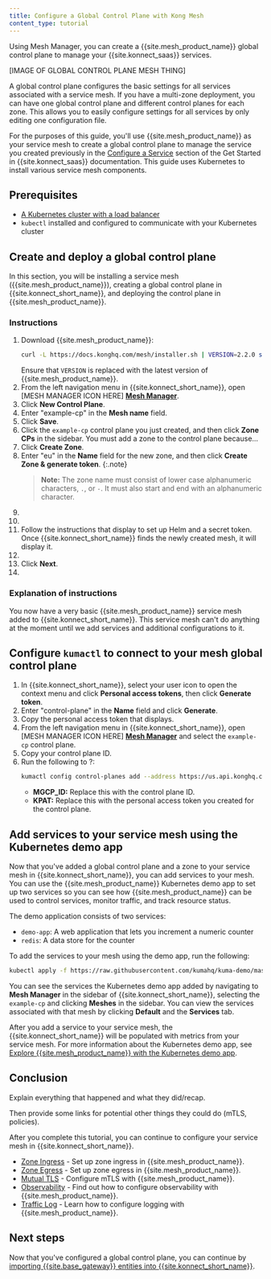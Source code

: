 ```yaml
---
title: Configure a Global Control Plane with Kong Mesh
content_type: tutorial
---
```


Using Mesh Manager, you can create a {{site.mesh_product_name}} global control plane to manage your {{site.konnect_saas}} services. 

[IMAGE OF GLOBAL CONTROL PLANE MESH THING]

A global control plane configures the basic settings for all services associated with a service mesh. If you have a multi-zone deployment, you can have one global control plane and different control planes for each zone. This allows you to easily configure settings for all services by only editing one configuration file. 

For the purposes of this guide, you'll use {{site.mesh_product_name}} as your service mesh to create a global control plane to manage the service you created previously in the [Configure a Service](/konnect/getting-started/configure-service/) section of the Get Started in {{site.konnect_saas}} documentation. This guide uses Kubernetes to install various service mesh components.

## Prerequisites

* [A Kubernetes cluster with a load balancer](https://kubernetes.io/docs/setup/)
* `kubectl` installed and configured to communicate with your Kubernetes cluster

## Create and deploy a global control plane

In this section, you will be installing a service mesh ({{site.mesh_product_name}}), creating a global control plane in {{site.konnect_short_name}}, and deploying the control plane in {{site.mesh_product_name}}.

### Instructions

1. Download {{site.mesh_product_name}}:
    ```sh
    curl -L https://docs.konghq.com/mesh/installer.sh | VERSION=2.2.0 sh -
    ```
    Ensure that `VERSION` is replaced with the latest version of {{site.mesh_product_name}}. 
1. From the left navigation menu in {{site.konnect_short_name}}, open [MESH MANAGER ICON HERE] [**Mesh Manager**](https://cloud.konghq.com/mesh-manager).
1. Click **New Control Plane**.
1. Enter "example-cp" in the **Mesh name** field.
1. Click **Save**.
1. Click the `example-cp` control plane you just created, and then click **Zone CPs** in the sidebar. 
    You must add a zone to the control plane because...
1. Click **Create Zone**. 
1. Enter "eu" in the **Name** field for the new zone, and then click **Create Zone & generate token**. 
    {:.note}
    > **Note:** The zone name must consist of lower case alphanumeric characters, `.`, or `-`. It must also start and end with an alphanumeric character.
1. <!-- Should we have them enable Ingress and Egress? --> 
1. <!-- can/should they use our Helm charts? those could be nice to get started quickly in this getting started section-->
1. Follow the instructions that display to set up Helm and a secret token. 
    Once {{site.konnect_short_name}} finds the newly created mesh, it will display it. 
1. <!--I was prompted to add a license, is that necessary?-->
1. Click **Next**.
1. <!--Does this just take you to your list of meshes/control planes?-->

### Explanation of instructions

You now have a very basic {{site.mesh_product_name}} service mesh added to {{site.konnect_short_name}}. This service mesh can't do anything at the moment until we add services and additional configurations to it.

## Configure `kumactl` to connect to your mesh global control plane

<!--Why do we need to do this? Why do the two need to be connected?-->

1. In {{site.konnect_short_name}}, select your user icon to open the context menu and click **Personal access tokens**, then click **Generate token**.
1. Enter "control-plane" in the **Name** field and click **Generate**.
1. Copy the personal access token that displays.
1. From the left navigation menu in {{site.konnect_short_name}}, open [MESH MANAGER ICON HERE] [**Mesh Manager**](https://cloud.konghq.com/mesh-manager) and select the `example-cp` control plane.
1. Copy your control plane ID.
1. Run the following to ?:
    ```sh
    kumactl config control-planes add --address https://us.api.konghq.com/v0/mesh/control-planes/MGCP_ID/api --name mink-dev --headers 'authorization=Bearer KPAT'
    ```
    * **MGCP_ID:** Replace this with the control plane ID.
    * **KPAT:** Replace this with the personal access token you created for the control plane.
<!-- I got this error: Error: HTTPS is used. You need to specify either --ca-cert-file so kumactl can verify authenticity of the Control Plane or --skip-verify to skip verification-->

<!-- some sentence that explains what the result is-->

## Add services to your service mesh using the Kubernetes demo app

Now that you've added a global control plane and a zone to your service mesh in {{site.konnect_short_name}}, you can add services to your mesh. You can use the {{site.mesh_product_name}} Kubernetes demo app to set up two services so you can see how {{site.mesh_product_name}} can be used to control services, monitor traffic, and track resource status.

The demo application consists of two services:

* `demo-app`: A web application that lets you increment a numeric counter
* `redis`: A data store for the counter

To add the services to your mesh using the demo app, run the following:

```sh
kubectl apply -f https://raw.githubusercontent.com/kumahq/kuma-demo/master/kubernetes/kuma-demo-aio.yaml
```

You can see the services the Kubernetes demo app added by navigating to **Mesh Manager** in the sidebar of {{site.konnect_short_name}}, selecting the `example-cp` and clicking **Meshes** in the sidebar. You can view the services associated with that mesh by clicking **Default** and the **Services** tab.

After you add a service to your service mesh, the {{site.konnect_short_name}} will be populated with metrics from your service mesh. For more information about the Kubernetes demo app, see [Explore {{site.mesh_product_name}} with the Kubernetes demo app](/mesh/latest/quickstart/kubernetes/).

## Conclusion

Explain everything that happened and what they did/recap. 

Then provide some links for potential other things they could do (mTLS, policies).

After you complete this tutorial, you can continue to configure your service mesh in {{site.konnect_short_name}}.

* [Zone Ingress](/mesh/latest/production/cp-deployment/zone-ingress/) - Set up zone ingress in {{site.mesh_product_name}}.
* [Zone Egress](/mesh/latest/production/cp-deployment/zoneegress/) - Set up zone egress in {{site.mesh_product_name}}.
* [Mutual TLS](/mesh/latest/policies/mutual-tls/) - Configure mTLS with {{site.mesh_product_name}}. 
* [Observability](/mesh/latest/explore/observability/) - Find out how to configure observability with {{site.mesh_product_name}}.
* [Traffic Log](/mesh/latest/policies/traffic-log/) - Learn how to configure logging with {{site.mesh_product_name}}.

## Next steps

Now that you've configured a global control plane, you can continue by [importing {{site.base_gateway}} entities into {{site.konnect_short_name}}](/getting-started/import/).